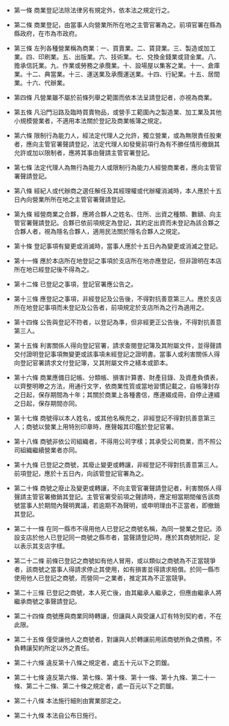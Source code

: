 * 第一條 商業登記法除法律另有規定外，依本法之規定行之。

* 第二條 商業登記，由當事人向營業所所在地之主管官署為之。前項官署在縣為縣政府，在市為市政府。

* 第三條 左列各種營業稱為商業：一、買賣業。二、賃貸業。三、製造或加工業。四、印刷業。五、出版業。六、技術業。七、兌換金錢業或貸金業。八、擔承信託業。九、作業或勞務之承攬業。十、設場屋以集客之業。十一、倉庫業。十二、典當業。十三、運送業及承攬運送業。十四、行紀業。十五、居間業。十六、代辦業。

* 第四條 凡營業雖不屬於前條列舉之範圍而依本法呈請登記者，亦視為商業。

* 第五條 凡沿門沿路及臨時買賣物品，或營手工範圍內之製造業、加工業及其他小規模營業者，不適用本法關於登記及商業帳簿之規定。

* 第六條 限制行為能力人，經法定代理人之允許，獨立營業，或為無限責任股東者，應向主管官署聲請登記，法定代理人如發覺前項行為有不勝任情形撤銷其允許或加以限制者，應將其事由聲請主管官署登記。

* 第七條 法定代理人為無行為能力人或限制行為能力人經營商業者，應向主管官署聲請登記。

* 第八條 經紀人或代辦商之選任解任及其經理權或代辦權消滅時，本人應於十五日內向營業所所在地之主管官署聲請登記。

* 第九條 經營商業之合夥，應將合夥人之姓名、住所、出資之種類、數額、向主管官署聲請登記。合夥已依前項規定為登記，其約定出資而未登記為該合夥之合夥人者，視為隱名合夥人，適用民法關於隱名合夥人之規定。

* 第十條 登記事項有變更或消滅時，當事人應於十五日內為變更或消滅之登記。

* 第十一條 應於本店所在地登記之事項於支店所在地亦應登記，但非證明在本店所在地已經登記後不得為之。

* 第十二條 已登記之事項，登記官署應公告之。

* 第十三條 應登記之事項，非經登記及公告後，不得對抗善意第三人。應於支店所在地登記事項而未登記及公告者，前項規定於支店所為之行為適用之。

* 第十四條 公告與登記不符者，以登記為準，但非經更正公告後，不得對抗善意第三人。

* 第十五條 利害關係人得向登記官署，請求查閱登記簿及其附屬文件，並得聲請交付證明登記事項無變更或該事項未經登記之證明書。當事人或利害關係人得向登記官署請求文付登記簿，又其附屬文件之繕本或節本。

* 第十六條 商業應備日記帳、分類帳、損害計算書、財產目錄、及資產負債表，以齊整明暸之方法，用通行文字，依商業性質或當地習慣記載之，自帳簿封存之日起，保存期間為十年；其關於商業上各種書信，應連綴成冊，自停止連綴之日起，保存期間亦同。

* 第十七條 商號得以本人姓名，或其他名稱充之，非經登記不得對抗善意第三人；商號以營業上用特別印章時，應聲報其印鑑於登記官署。

* 第十八條 商號非依公司組織者，不得用公司字樣；其承受公司商業，而不照公司組織繼續營業者亦同。

* 第十九條 已登記之商號，其廢止變更或轉讓，非經登記不得對抗善意第三人。前項登記，應於十五日內，向該管登記官署為之。

* 第二十條 商號之廢止及變更或轉讓，不向主管官署聲請登記者，利害關係人得聲請主管官署撤銷其登記。主管官署受前項之聲請時，應定相當期間催告該商號當事人於期間內聲明異議，若逾期不為聲明，或申明理由不正當者，即撤銷其登記。

* 第二十一條 在同一縣市不得用他人已登記之商號名稱，為同一營業之登記。添設支店於他人已登記同一商號之縣市者，當聲請登記時，應於其商號附記，足以表示其支店字樣。

* 第二十二條 前條已登記之商號如有他人冒用，或以類似之商號為不正當競爭者，該商號之當事人得請求停止其使用，如有損害並得請求賠償。於同一縣市使用他人已登記之商號，而營同一之業者，推定其為不正當競爭。

* 第二十三條 已登記之商號，本人死亡後，由其繼承人繼承之，但應由繼承人將繼承商號之事聲請登記。

* 第二十四條 商號應與商業同時轉讓，但讓與人與受讓人訂有特別契約者，不在此限。

* 第二十五條 僅受讓他人之商號者，對讓與人於轉讓前用該商號所負之債務，不負轉讓契約所定以外之責任。

* 第二十六條 違反第十八條之規定者，處五十元以下之罰鍰。

* 第二十七條 違反第六條、第七條、第十條、第十一條、第十九條、第二十一條、第二十二條、第二十條之規定者，處一百元以下之罰鍰。

* 第二十八條 本法施行細則由實業部定之。

* 第二十九條 本法自公布日施行。

